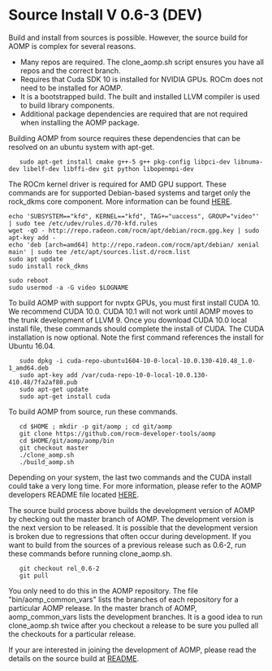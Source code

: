# Source Install V 0.6-3 (DEV)

Build and install from sources is possible.  However, the source build for AOMP is complex for several reasons.
- Many repos are required.  The clone_aomp.sh script ensures you have all repos and the correct branch.
- Requires that Cuda SDK 10 is installed for NVIDIA GPUs. ROCm does not need to be installed for AOMP.
- It is a bootstrapped build. The built and installed LLVM compiler is used to build library components.
- Additional package dependencies are required that are not required when installing the AOMP package.

Building AOMP from source requires these dependencies that can be resolved on an ubuntu system with apt-get.

```
   sudo apt-get install cmake g++-5 g++ pkg-config libpci-dev libnuma-dev libelf-dev libffi-dev git python libopenmpi-dev
```
The ROCm kernel driver is required for AMD GPU support. These commands are for supported Debian-based systems and target only the rock_dkms core component. More information can be found [HERE](https://rocm.github.io/ROCmInstall.html#ubuntu-support---installing-from-a-debian-repository).
```
echo 'SUBSYSTEM=="kfd", KERNEL=="kfd", TAG+="uaccess", GROUP="video"' | sudo tee /etc/udev/rules.d/70-kfd.rules
wget -qO - http://repo.radeon.com/rocm/apt/debian/rocm.gpg.key | sudo apt-key add -
echo 'deb [arch=amd64] http://repo.radeon.com/rocm/apt/debian/ xenial main' | sudo tee /etc/apt/sources.list.d/rocm.list
sudo apt update
sudo install rock_dkms

sudo reboot
sudo usermod -a -G video $LOGNAME
```
To build AOMP with support for nvptx GPUs, you must first install CUDA 10.  We recommend CUDA 10.0.  CUDA 10.1 will not work until AOMP moves to the trunk development of LLVM 9.  Once you download CUDA 10.0 local install file, these commands should complete the install of CUDA. The CUDA installation is now optional. Note the first command references the install for Ubuntu 16.04.
```
   sudo dpkg -i cuda-repo-ubuntu1604-10-0-local-10.0.130-410.48_1.0-1_amd64.deb
   sudo apt-key add /var/cuda-repo-10-0-local-10.0.130-410.48/7fa2af80.pub
   sudo apt-get update
   sudo apt-get install cuda
```
To build AOMP from source, run these commands.
```
   cd $HOME ; mkdir -p git/aomp ; cd git/aomp
   git clone https://github.com/rocm-developer-tools/aomp
   cd $HOME/git/aomp/aomp/bin
   git checkout master
   ./clone_aomp.sh
   ./build_aomp.sh
```
Depending on your system, the last two commands and the CUDA install could take a very long time. For more information, please refer to the AOMP developers README file located [HERE](bin/README.md).

The source build process above builds the development version of AOMP by checking out the master branch of AOMP.   The development version is the next version to be released.  It is possible that the development version is broken due to regressions that often occur during development.  If you want to build from the sources of a previous release such as 0.6-2, run these commands before running clone_aomp.sh.
```
   git checkout rel_0.6-2
   git pull
```
You only need to do this in the AOMP repository. The file "bin/aomp_common_vars" lists the branches of each repository for a particular AOMP release. In the master branch of AOMP, aomp_common_vars lists the development branches. It is a good idea to run clone_aomp.sh twice after you checkout a release to be sure you pulled all the checkouts for a particular release.

If your are interested in joining the development of AOMP, please read the details on the source build at [README](bin/README.md).


